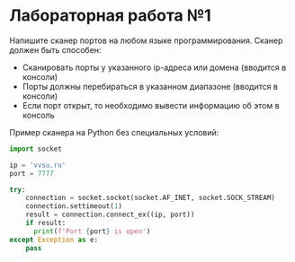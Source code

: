 # Лабораторная работа №1

Напишите сканер портов на любом языке программирования. Сканер должен быть способен:
- Сканировать порты у указанного ip-адреса или домена (вводится в консоли)
- Порты должны перебираться в указанном диапазоне (вводится в консоли)
- Если порт открыт, то необходимо вывести информацию об этом в консоль

Пример сканера на Python без специальных условий:

```python
import socket

ip = 'vvsu.ru'
port = 7777

try:
    connection = socket.socket(socket.AF_INET, socket.SOCK_STREAM)
    connection.settimeout(1)
    result = connection.connect_ex((ip, port))
    if result:
      print(f'Port {port} is open')
except Exception as e:
    pass
```
